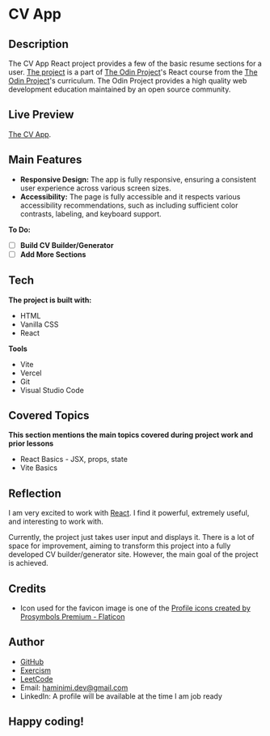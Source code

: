 # CV App
## Description
The CV App React project provides a few of the basic resume sections for a user. [The project](https://www.theodinproject.com/lessons/node-path-react-new-cv-application) is a part of [The Odin Project](https://www.theodinproject.com/dashboard)'s React course from the [The Odin Project](https://www.theodinproject.com/dashboard)'s curriculum. The Odin Project provides a high quality web development education maintained by an open source community.
## Live Preview
[The CV App](https://cv-app-eosin.vercel.app/).
## Main Features
- **Responsive Design:** The app is fully responsive, ensuring a consistent user experience across various screen sizes.
- **Accessibility:** The page is fully accessible and it respects various accessibility recommendations, such as including sufficient color contrasts, labeling, and keyboard support.

**To Do:**
- [ ] **Build CV Builder/Generator**
- [ ] **Add More Sections**
## Tech
**The project is built with:**
- HTML
- Vanilla CSS
- React

**Tools**
- Vite
- Vercel
- Git
- Visual Studio Code
## Covered Topics
**This section mentions the main topics covered during project work and prior lessons**
- React Basics - JSX, props, state
- Vite Basics
## Reflection
I am very excited to work with [React](https://react.dev/). I find it powerful, extremely useful, and interesting to work with.

Currently, the project just takes user input and displays it. There is a lot of space for improvement, aiming to transform this project into a fully developed CV builder/generator site. However, the main goal of the project is achieved.
## Credits
- Icon used for the favicon image is one of the [Profile icons created by Prosymbols Premium - Flaticon](https://www.flaticon.com/free-icons/profile)
## Author
- [GitHub](https://github.com/Haminimi)
- [Exercism](https://exercism.org/profiles/Haminimi)
- [LeetCode](https://leetcode.com/Haminimi/)
- Email: haminimi.dev@gmail.com
- LinkedIn: A profile will be available at the time I am job ready
## Happy coding!
